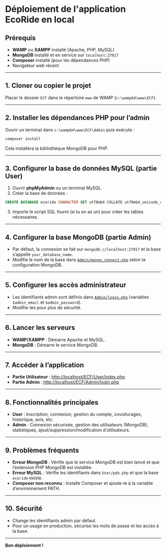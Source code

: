 # Déploiement de l'application EcoRide en local

## Prérequis

- **WAMP** ou **XAMPP** installé (Apache, PHP, MySQL)
- **MongoDB** installé et en service sur `localhost:27017`
- **Composer** installé (pour les dépendances PHP)
- Navigateur web récent

---

## 1. Cloner ou copier le projet

Placer le dossier `ECF` dans le répertoire `www` de WAMP (`c:\wamp64\www\ECF`).

---

## 2. Installer les dépendances PHP pour l’admin

Ouvrir un terminal dans `c:\wamp64\www\ECF\Admin` puis exécute :

```bash
composer install
```

Cela installera la bibliothèque MongoDB pour PHP.

---

## 3. Configurer la base de données MySQL (partie User)

1. Ouvrir **phpMyAdmin** ou un terminal MySQL.
2. Créer la base de données :

```sql
CREATE DATABASE ecoride CHARACTER SET utf8mb4 COLLATE utf8mb4_unicode_ci;
```

3. Importe le script SQL fourni (si tu en as un) pour créer les tables nécessaires.

---

## 4. Configurer la base MongoDB (partie Admin)

- Par défaut, la connexion se fait sur `mongodb://localhost:27017` et la base s’appelle `your_database_name`.
- Modifie le nom de la base dans [`Admin/mongo_connect.php`](Admin/mongo_connect.php) selon ta configuration MongoDB.

---

## 5. Configurer les accès administrateur

- Les identifiants admin sont définis dans [`Admin/login.php`](Admin/login.php) (variables `$admin_email` et `$admin_password`).
- Modifie-les pour plus de sécurité.

---

## 6. Lancer les serveurs

- **WAMP/XAMPP** : Démarre Apache et MySQL.
- **MongoDB** : Démarre le service MongoDB.

---

## 7. Accéder à l’application

- **Partie Utilisateur** : [http://localhost/ECF/User/index.php](http://localhost/ECF/User/index.php)
- **Partie Admin** : [http://localhost/ECF/Admin/login.php](http://localhost/ECF/Admin/login.php)

---

## 8. Fonctionnalités principales

- **User** : Inscription, connexion, gestion du compte, covoiturages, historique, avis, etc.
- **Admin** : Connexion sécurisée, gestion des utilisateurs (MongoDB), statistiques, ajout/suppression/modification d’utilisateurs.

---

## 9. Problèmes fréquents

- **Erreur MongoDB** : Vérifie que le service MongoDB est bien lancé et que l’extension PHP MongoDB est installée.
- **Erreur MySQL** : Vérifie les identifiants dans `User/pdo.php` et que la base `ecoride` existe.
- **Composer non reconnu** : Installe Composer et ajoute-le à la variable d’environnement PATH.

---

## 10. Sécurité

- Change les identifiants admin par défaut.
- Pour un usage en production, sécurise les mots de passe et les accès à la base.

---

**Bon déploiement !**
